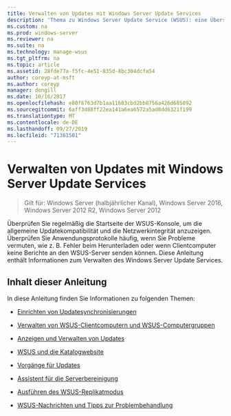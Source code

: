 ```yaml
---
title: Verwalten von Updates mit Windows Server Update Services
description: 'Thema zu Windows Server Update Service (WSUS): eine Übersicht über Updateverwaltung mit Links zu den verwandten Themen.'
ms.custom: na
ms.prod: windows-server
ms.reviewer: na
ms.suite: na
ms.technology: manage-wsus
ms.tgt_pltfrm: na
ms.topic: article
ms.assetid: 28fde77a-f5fc-4e51-835d-8bc304dcfa54
author: coreyp-at-msft
ms.author: coreyp
manager: dongill
ms.date: 10/16/2017
ms.openlocfilehash: e80f6763d7b1aa11603cbd2bb8756a426d685092
ms.sourcegitcommit: 6aff3d88ff22ea141a6ea6572a5ad8dd6321f199
ms.translationtype: MT
ms.contentlocale: de-DE
ms.lasthandoff: 09/27/2019
ms.locfileid: "71361501"
---
```

# <a name="update-management-with-windows-server-update-services"></a>Verwalten von Updates mit Windows Server Update Services

>Gilt für: Windows Server (halbjährlicher Kanal), Windows Server 2016, Windows Server 2012 R2, Windows Server 2012

Überprüfen Sie regelmäßig die Startseite der WSUS-Konsole, um die allgemeine Updatekompatibilität und die Netzwerkintegrität anzuzeigen. Überprüfen Sie Anwendungsprotokolle häufig, wenn Sie Probleme vermuten, wie z. B. Fehler beim Herunterladen oder wenn Clientcomputer keine Berichte an den WSUS-Server senden können. Diese Anleitung enthält Informationen zum Verwalten des Windows Server Update Services.  
  
## <a name="in-this-guide"></a>Inhalt dieser Anleitung  
In diese Anleitung finden Sie Informationen zu folgenden Themen:  
  
-   [Einrichten von Updatesynchronisierungen](setting-up-update-synchronizations.md)  
  
-   [Verwalten von WSUS-Clientcomputern und WSUS-Computergruppen](managing-wsus-client-computers-and-wsus-computer-groups.md)  
  
-   [Anzeigen und Verwalten von Updates](viewing-and-managing-updates.md)  
  
-   [WSUS und die Katalogwebsite](wsus-and-the-catalog-site.md)  
  
-   [Vorgänge für Updates](updates-operations.md)  
  
-   [Assistent für die Serverbereinigung](the-server-cleanup-wizard.md)  
  
-   [Ausführen des WSUS-Replikatmodus](running-wsus-replica-mode.md)  
  
-   [WSUS-Nachrichten und Tipps zur Problembehandlung](wsus-messages-and-troubleshooting-tips.md)  
